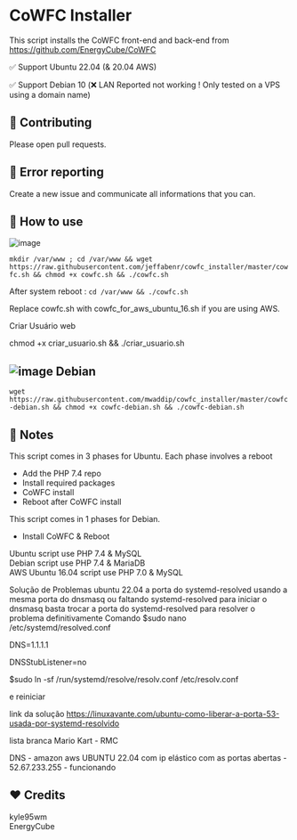 CoWFC Installer
======

This script installs the CoWFC front-end and back-end from https://github.com/EnergyCube/CoWFC

✅ Support Ubuntu 22.04 (& 20.04 AWS)


✅ Support Debian 10 (❌ LAN Reported not working ! Only tested on a VPS using a domain name)

🔨 Contributing
-------

Please open pull requests.

🔧 Error reporting
-------

Create a new issue and communicate all informations that you can.

📝 How to use
-------

![image](https://upload.wikimedia.org/wikipedia/commons/thumb/9/9d/Ubuntu_logo.svg/100px-Ubuntu_logo.svg.png)

`mkdir /var/www ; cd /var/www && wget https://raw.githubusercontent.com/jeffabenr/cowfc_installer/master/cowfc.sh && chmod +x cowfc.sh && ./cowfc.sh`

After system reboot : `cd /var/www && ./cowfc.sh`

Replace cowfc.sh with cowfc_for_aws_ubuntu_16.sh if you are using AWS.

Criar Usuário web

chmod +x criar_usuario.sh && ./criar_usuario.sh


![image](https://www.debian.org/logos/openlogo-nd-25.png) Debian
----

`wget https://raw.githubusercontent.com/mwaddip/cowfc_installer/master/cowfc-debian.sh && chmod +x cowfc-debian.sh && ./cowfc-debian.sh`

📖 Notes
-------

This script comes in 3 phases for Ubuntu. Each phase involves a reboot
-	Add the PHP 7.4 repo
-	Install required packages
-	CoWFC install
-	Reboot after CoWFC install

This script comes in 1 phases for Debian.
-	Install CoWFC & Reboot

Ubuntu script use PHP 7.4 & MySQL\
Debian script use PHP 7.4 & MariaDB\
AWS Ubuntu 16.04 script use PHP 7.0 & MySQL

Solução de Problemas
ubuntu 22.04
a porta do systemd-resolved usando a mesma porta do dnsmasq
ou faltando systemd-resolved para iniciar o dnsmasq
basta trocar a porta do systemd-resolved para resolver
o problema definitivamente
Comando
$sudo nano /etc/systemd/resolved.conf

DNS=1.1.1.1

DNSStubListener=no

$sudo ln -sf /run/systemd/resolve/resolv.conf /etc/resolv.conf

e reiniciar

link da solução
https://linuxavante.com/ubuntu-como-liberar-a-porta-53-usada-por-systemd-resolvido

lista branca 
Mario Kart - RMC

DNS - amazon aws UBUNTU 22.04 com ip elástico com as portas abertas - 52.67.233.255 - funcionando 

❤️ Credits
-------
kyle95wm\
EnergyCube
